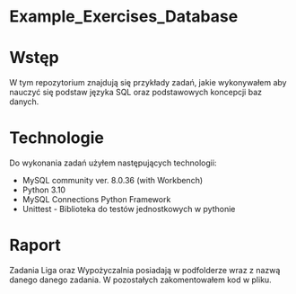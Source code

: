 # Example_Exercises_Database

# Wstęp
W tym repozytorium znajdują się przykłady zadań, jakie wykonywałem aby nauczyć się podstaw języka SQL oraz podstawowych koncepcji baz danych.

# Technologie
Do wykonania zadań użyłem następujących technologii:
* MySQL community ver. 8.0.36 (with Workbench)
* Python 3.10
* MySQL Connections Python Framework
* Unittest - Biblioteka do testów jednostkowych w pythonie
  

# Raport
Zadania Liga oraz Wypożyczalnia posiadają w podfolderze wraz z nazwą danego danego zadania.
W pozostałych zakomentowałem kod w pliku.



